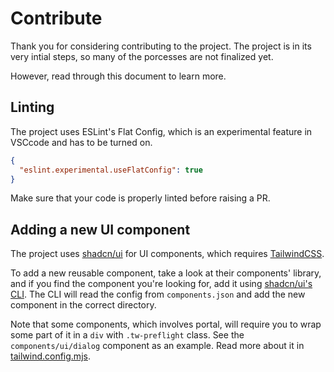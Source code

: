 # Contribute
Thank you for considering contributing to the project.
The project is in its very intial steps, so many of the porcesses are not finalized yet.

However, read through this document to learn more.

## Linting
The project uses ESLint's Flat Config, which is an experimental feature in VSCcode and has to be turned on.
```json
{
  "eslint.experimental.useFlatConfig": true
}
```

Make sure that your code is properly linted before raising a PR.

## Adding a new UI component
The project uses [shadcn/ui](https://ui.shadcn.com/) for UI components, which requires [TailwindCSS](https://tailwindcss.com/).

To add a new reusable component, take a look at their components' library, and if you find the component you're looking for, add it using [shadcn/ui's CLI](https://ui.shadcn.com/docs/cli).
The CLI will read the config from `components.json` and add the new component in the correct directory.

Note that some components, which involves portal, will require you to wrap some part of it in a `div` with `.tw-preflight` class. See the `components/ui/dialog` component as an example.
Read more about it in [tailwind.config.mjs](./tailwind.config.mjs).
